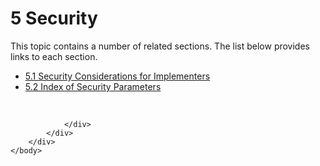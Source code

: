 <html dir="LTR" xmlns:mshelp="http://msdn.microsoft.com/mshelp" xmlns:ddue="http://ddue.schemas.microsoft.com/authoring/2003/5" xmlns:xlink="http://www.w3.org/1999/xlink" xmlns:tool="http://www.microsoft.com/tooltip">
    <head>
        <meta http-equiv="Content-Type" content="text/html; CHARSET=utf-8"></meta>
        <meta name="save" content="history"></meta>
        <title>5 Security</title>
        <xml>
            <mshelp:toctitle title="5 Security"></mshelp:toctitle>
            <mshelp:rltitle title="[MS-SSAS]: Security"></mshelp:rltitle>
            <mshelp:keyword index="A" term="8213a78b-ddf1-4440-98ec-ace2de0ab4cb"></mshelp:keyword>
            <mshelp:attr name="DCSext.ContentType" value="open specification"></mshelp:attr>
            <mshelp:attr name="AssetID" value="8213a78b-ddf1-4440-98ec-ace2de0ab4cb"></mshelp:attr>
            <mshelp:attr name="TopicType" value="kbRef"></mshelp:attr>
            <mshelp:attr name="DCSext.Title" value="[MS-SSAS]: Security" />
        </xml>
    </head>
    <body>
        <div id="header">
            <h1 class="heading">5 Security</h1>
        </div>
        <div id="mainSection">
            <div id="mainBody">
                <div id="allHistory" class="saveHistory"></div>
                <div id="sectionSection0" class="section" name="collapseableSection">
                    <p>This topic contains a number of related sections. The list below provides links to each section.<br /></p><ul><li><span><a href="84cbb17b-0612-48e4-b2db-113ce7c281b9.html">5.1 Security Considerations for Implementers</a></span></li><li><span><a href="b063d287-d8a9-4a35-86ec-f8f7e3c52a30.html">5.2 Index of Security Parameters</a></span></li></ul><p><br /></p>


                </div>
            </div>
        </div>
    </body>
</html>